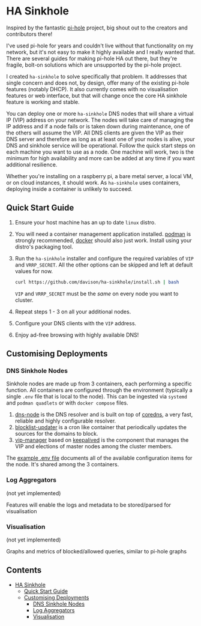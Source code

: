 # HA Sinkhole

Inspired by the fantastic [pi-hole](https://github.com/pi-hole/pi-hole) project, big shout out to the creators and contributors there!

I've used pi-hole for years and couldn't live without that functionality on my network, but it's not easy to make it highly available and I really wanted that. There are several guides for making pi-hole HA out there, but they're fragile, bolt-on solutions which are unsupported by the pi-hole project.

I created `ha-sinkhole` to solve specifically that problem. It addresses that single concern and does not, by design, offer many of the existing pi-hole features (notably DHCP). It also currently comes with no visualisation features or web interface, but that will change once the core HA sinkhole feature is working and stable.

You can deploy one or more `ha-sinkhole` DNS nodes that will share a virtual IP (VIP) address on your network. The nodes will take care of managing the IP address and if a node fails or is taken down during maintenance, one of the others will assume the VIP. All DNS clients are given the VIP as their DNS server and therefore as long as at least one of your nodes is alive, your DNS and sinkhole service will be operational. Follow the quick start steps on each machine you want to use as a node. One machine will work, two is the minimum for high availability and more can be added at any time if you want additional resilience.

Whether you're installing on a raspberry pi, a bare metal server, a local VM, or on cloud instances, it should work. As `ha-sinkhole` uses containers, deploying inside a container is unlikely to succeed.

## Quick Start Guide

1. Ensure your host machine has an up to date `linux` distro.
2. You will need a container management application installed. [podman](https://podman.io/) is strongly recommended, [docker](https://www.docker.com/) should also just work. Install using your distro's packaging tool.
3. Run the `ha-sinkhole` installer and configure the required variables of `VIP` and `VRRP_SECRET`. All the other options can be skipped and left at default values for now.

    ```bash
    curl https://github.com/davison/ha-sinkhole/install.sh | bash 
    ```
    `VIP` and `VRRP_SECRET` must be the *same* on every node you want to cluster.
4. Repeat steps 1 - 3 on all your additional nodes.
5. Configure your DNS clients with the `VIP` address.
6. Enjoy ad-free browsing with highly available DNS!

## Customising Deployments

### DNS Sinkhole Nodes

Sinkhole nodes are made up from 3 containers, each performing a specific function. All containers are configured through the environment (typically a single `.env` file that is local to the node). This can be ingested via `systemd` and `podman quadlets` or with `docker compose` files.

1. [dns-node](./dns-node/) is the DNS resolver and is built on top of [coredns](https://coredns.io/), a very fast, reliable and highly configurable resolver. 
2. [blocklist-updater](./blocklist-updater/) is a cron like container that periodically updates the sources for the domains to block.
3. [vip-manager](./vip-manager/) based on [keepalived](https://www.keepalived.org/) is the component that manages the VIP and elections of master nodes among the cluster members.

The [example .env file](./services/sinkhole.example.env) documents all of the available configuration items for the node. It's shared among the 3 containers.

### Log Aggregators

(not yet implemented)

Features will enable the logs and metadata to be stored/parsed for visualisation 

### Visualisation

(not yet implemented)

Graphs and metrics of blocked/allowed queries, similar to pi-hole graphs

## Contents <!-- omit from toc -->
- [HA Sinkhole](#ha-sinkhole)
  - [Quick Start Guide](#quick-start-guide)
  - [Customising Deployments](#customising-deployments)
    - [DNS Sinkhole Nodes](#dns-sinkhole-nodes)
    - [Log Aggregators](#log-aggregators)
    - [Visualisation](#visualisation)

